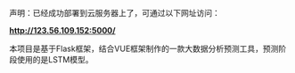声明：已经成功部署到云服务器上了，可通过以下网址访问：

**http://123.56.109.152:5000/**

本项目是基于Flask框架，结合VUE框架制作的一款大数据分析预测工具，预测阶段使用的是LSTM模型。